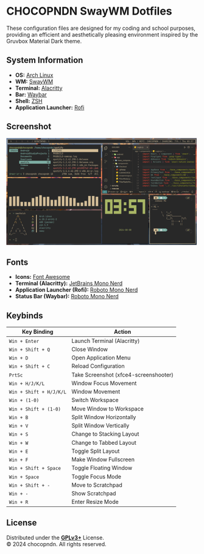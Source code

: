 # CHOCOPNDN SwayWM Dotfiles

These configuration files are designed for my coding and school purposes, providing an efficient and aesthetically pleasing environment inspired by the Gruvbox Material Dark theme.

## System Information

- **OS:** [Arch Linux](https://archlinux.org)
- **WM:** [SwayWM](https://swaywm.org)
- **Terminal:** [Alacritty](https://github.com/alacritty/alacritty)
- **Bar:** [Waybar](https://github.com/Alexays/Waybar)
- **Shell:** [ZSH](https://www.zsh.org/)
- **Application Launcher:** [Rofi](https://github.com/davatorium/rofi)

## Screenshot

<img src="./screenshots/1.png" alt="Screenshot" width="500">

## Fonts

- **Icons:** [Font Awesome](https://fontawesome.com/)
- **Terminal (Alacritty):** [JetBrains Mono Nerd](https://github.com/ryanoasis/nerd-fonts/tree/master/patched-fonts/JetBrainsMono)
- **Application Launcher (Rofi):** [Roboto Mono Nerd](https://github.com/ryanoasis/nerd-fonts/tree/master/patched-fonts/RobotoMono)
- **Status Bar (Waybar):** [Roboto Mono Nerd](https://github.com/ryanoasis/nerd-fonts/tree/master/patched-fonts/RobotoMono)

## Keybinds

| Key Binding             | Action                                |
| ----------------------- | ------------------------------------- |
| `Win + Enter`           | Launch Terminal (Alacritty)           |
| `Win + Shift + Q`       | Close Window                          |
| `Win + D`               | Open Application Menu                 |
| `Win + Shift + C`       | Reload Configuration                  |
| `PrtSc`                 | Take Screenshot (xfce4-screenshooter) |
| `Win + H/J/K/L`         | Window Focus Movement                 |
| `Win + Shift + H/J/K/L` | Window Movement                       |
| `Win + (1-0)`           | Switch Workspace                      |
| `Win + Shift + (1-0)`   | Move Window to Workspace              |
| `Win + B`               | Split Window Horizontally             |
| `Win + V`               | Split Window Vertically               |
| `Win + S`               | Change to Stacking Layout             |
| `Win + W`               | Change to Tabbed Layout               |
| `Win + E`               | Toggle Split Layout                   |
| `Win + F`               | Make Window Fullscreen                |
| `Win + Shift + Space`   | Toggle Floating Window                |
| `Win + Space`           | Toggle Focus Mode                     |
| `Win + Shift + -`       | Move to Scratchpad                    |
| `Win + -`               | Show Scratchpad                       |
| `Win + R`               | Enter Resize Mode                     |

## License

Distributed under the **[GPLv3+](https://www.gnu.org/licenses/gpl-3.0.html)** License.  
© 2024 chocopndn. All rights reserved.
